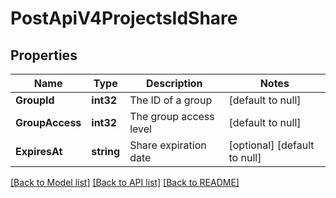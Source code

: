 # PostApiV4ProjectsIdShare

## Properties
Name | Type | Description | Notes
------------ | ------------- | ------------- | -------------
**GroupId** | **int32** | The ID of a group | [default to null]
**GroupAccess** | **int32** | The group access level | [default to null]
**ExpiresAt** | **string** | Share expiration date | [optional] [default to null]

[[Back to Model list]](../README.md#documentation-for-models) [[Back to API list]](../README.md#documentation-for-api-endpoints) [[Back to README]](../README.md)


